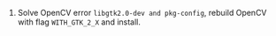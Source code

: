 1. Solve OpenCV error `libgtk2.0-dev and pkg-config`, rebuild OpenCV with flag `WITH_GTK_2_X` and install.
